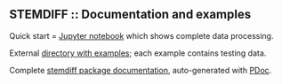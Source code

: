 STEMDIFF :: Documentation and examples
--------------------------------------

Quick start =
[Jupyter notebook](https://www.dropbox.com/scl/fi/ga39mzk7vj9xm7nkkknfu/01_sdiff_au.nb.html.pdf?rlkey=kxmvpfjsvu2gd1f35bfv58gfz&dl=0)
which shows complete data processing.

External
[directory with examples](https://www.dropbox.com/scl/fo/ccb6hs28er9dc1xufshh4/h?rlkey=omk5bqoe17jmedhj407ng9xr0&dl=0);
each example contains testing data.

Complete [stemdiff package documentation](./pdoc.html/index.html),
auto-generated with [PDoc](https://pdoc.dev).
